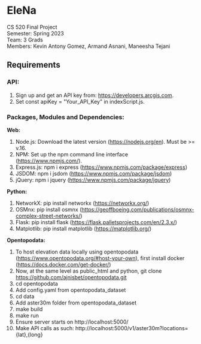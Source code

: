 # EleNa
CS 520 Final Project\
Semester: Spring 2023\
Team: 3 Grads\
Members: Kevin Antony Gomez, Armand Asnani, Maneesha Tejani

## Requirements

### API:
1. Sign up and get an API key from: https://developers.arcgis.com.
2. Set const apiKey = "Your_API_Key" in indexScript.js.

### Packages, Modules and Dependencies:

**Web:**
1. Node.js: Download the latest version (https://nodejs.org/en). Must be >= v.16.
2. NPM: Set up the npm command line interface (https://www.npmjs.com/).
3. Express.js: npm i express (https://www.npmjs.com/package/express)
4. JSDOM: npm i jsdom (https://www.npmjs.com/package/jsdom)
5. jQuery: npm i jquery (https://www.npmjs.com/package/jquery)

**Python:**
1. NetworkX: pip install networkx (https://networkx.org/)
2. OSMnx: pip install osmnx (https://geoffboeing.com/publications/osmnx-complex-street-networks/)
3. Flask: pip install flask (https://flask.palletsprojects.com/en/2.3.x/)
4. Matplotlib: pip install matplotlib (https://matplotlib.org/)

**Opentopodata:**
1. To host elevation data locally using opentopodata (https://www.opentopodata.org/#host-your-own), first install docker (https://docs.docker.com/get-docker/)
2. Now, at the same level as public_html and python, git clone https://github.com/ajnisbet/opentopodata.git
3. cd opentopodata
4. Add config.yaml from opentopodata_dataset
5. cd data
6. Add aster30m folder from opentopodata_dataset
7. make build
8. make run
9. Ensure server starts on http://localhost:5000/
10. Make API calls as such: http://localhost:5000/v1/aster30m?locations={lat},{long}
